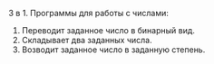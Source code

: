 3 в 1.
Программы для работы с числами:
1. Переводит заданное число в бинарный вид.
2. Складывает два заданных числа.
3. Возводит заданное число в заданную степень.
